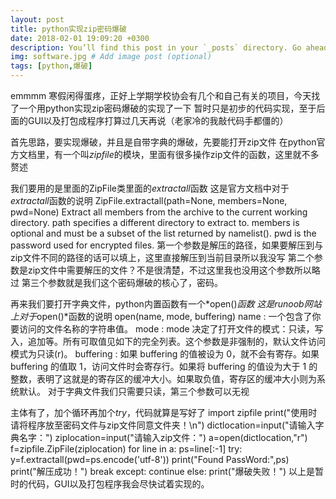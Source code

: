 ```yaml
---
layout: post
title: python实现zip密码爆破
date: 2018-02-01 19:09:20 +0300
description: You’ll find this post in your `_posts` directory. Go ahead and edit it and re-build the site to see your changes. # Add post description (optional)
img: software.jpg # Add image post (optional)
tags: [python,爆破]
---
```

emmmm
寒假闲得蛋疼，正好上学期学校协会有几个和自己有关的项目，今天找了一个用python实现zip密码爆破的实现了一下
暂时只是初步的代码实现，至于后面的GUI以及打包成程序打算过几天再说（老家冷的我敲代码手都僵的）

首先思路，要实现爆破，并且是自带字典的爆破，先要能打开zip文件
在python官方文档里，有一个叫*zipfile*的模块，里面有很多操作zip文件的函数，这里就不多赘述

我们要用的是里面的ZipFile类里面的*extractall*函数
这是官方文档中对于*extractall*函数的说明
	ZipFile.extractall(path=None, members=None, pwd=None)
	Extract all members from the archive to the current working directory. path specifies a different directory to extract to.
	members is optional and must be a subset of the list returned by namelist(). pwd is the password used for encrypted files.
第一个参数是解压的路径，如果要解压到与zip文件不同的路径的话可以填上，这里直接解压到当前目录所以我没写
第二个参数是zip文件中需要解压的文件？不是很清楚，不过这里我也没用这个参数所以略过
第三个参数就是我们这个密码爆破的核心了，密码。

再来我们要打开字典文件，python内置函数有一个*open()*函数
这是runoob网站上对于*open()*函数的说明
	open(name, mode, buffering)
	name : 一个包含了你要访问的文件名称的字符串值。
	mode : mode 决定了打开文件的模式：只读，写入，追加等。所有可取值见如下的完全列表。这个参数是非强制的，默认文件访问模式为只读(r)。
	buffering : 如果 buffering 的值被设为 0，就不会有寄存。如果 buffering 的值取 1，访问文件时会寄存行。如果将 buffering 的值设为大于 1 的整数，表明了这就是的寄存区的缓冲大小。如果取负值，寄存区的缓冲大小则为系统默认。
对于字典文件我们只需要只读，第三个参数可以无视

主体有了，加个循环再加个*try*，代码就算是写好了
	import zipfile
	print("使用时请将程序放至密码文件与zip文件同意文件夹！\n")
	dictlocation=input("请输入字典名字：")
	ziplocation=input("请输入zip文件：")
	a=open(dictlocation,"r")
	f=zipfile.ZipFile(ziplocation)
	for line in a:
		ps=line[:-1]
		try:
			y=f.extractall(pwd=ps.encode('utf-8'))
			print("Found PassWord:",ps)
			print("解压成功！")
			break
		except:
			continue
		else:
			print("爆破失败！")
以上是暂时的代码，GUI以及打包程序我会尽快试着实现的。